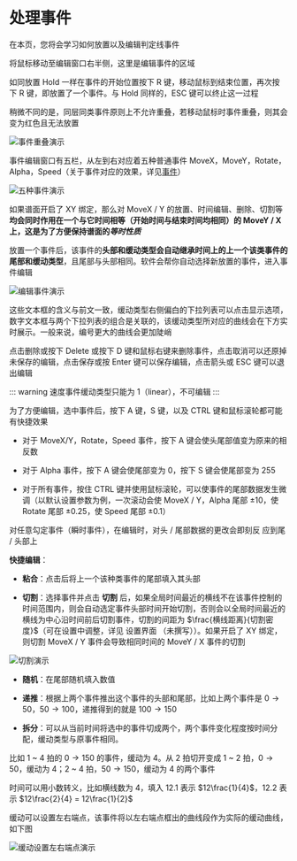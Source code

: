 # 处理事件

在本页，您将会学习如何放置以及编辑判定线事件

将鼠标移动至编辑窗口右半侧，这里是编辑事件的区域

如同放置 Hold 一样在事件的开始位置按下 R 键，移动鼠标到结束位置，再次按 下 R 键，即放置了一个事件。与 Hold 同样的，ESC 键可以终止这一过程

稍微不同的是，同层同类事件原则上不允许重叠，若移动鼠标时事件重叠，则其会变为红色且无法放置

![事件重叠演示](/assets/img/content/事件重叠演示.avif)

事件编辑窗口有五栏，从左到右对应着五种普通事件 MoveX，MoveY，Rotate，Alpha，Speed（关于事件对应的效果，详见[事件](../inside-chart/event.md)）

![五种事件演示](/assets/img/content/五种事件演示.avif)

如果谱面开启了 XY 绑定，那么对 MoveX / Y 的放置、时间编辑、删除、切割等**均会同时作用在一个与它时间相等（开始时间与结束时间均相同）的 MoveY / X 上，这是为了方便保持谱面的*等时性质***

放置一个事件后，该事件的**头部和缓动类型会自动继承时间上的上一个该类事件的尾部和缓动类型**，且尾部与头部相同。软件会帮你自动选择新放置的事件，进入事件编辑

![编辑事件演示](/assets/img/content/编辑事件演示.avif)

这些文本框的含义与前文一致，缓动类型右侧偏白的下拉列表可以点击显示选项，数字文本框与两个下拉列表的组合是关联的，该缓动类型所对应的曲线会在下方实时展示。一般来说，编号更大的曲线会更加陡峭

点击删除或按下 Delete 或按下 D 键和鼠标右键来删除事件，点击取消可以还原掉未保存的编辑，点击保存或按 Enter 键可以保存编辑，点击箭头或 ESC 键可以退出编辑

::: warning
速度事件缓动类型只能为 1（linear），不可编辑
:::

为了方便编辑，选中事件后，按下 A 键，S 键，以及 CTRL 键和鼠标滚轮都可能有快捷效果

- 对于 MoveX/Y，Rotate，Speed 事件，按下 A 键会使头尾部值变为原来的相反数

- 对于 Alpha 事件，按下 A 键会使尾部变为 $0$，按下 S 键会使尾部变为 $255$

- 对于所有事件，按住 CTRL 键并使用鼠标滚轮，可以使事件的尾部数据发生微调（以默认设置参数为例，一次滚动会使 MoveX / Y，Alpha 尾部 $±10$，使 Rotate 尾部 $±0.25$，使 Speed 尾部 $±0.1$）

对任意勾定事件（瞬时事件），在编辑时，对头 / 尾部数据的更改会即刻反 应到尾 / 头部上

**快捷编辑**：

- **粘合**：点击后将上一个该种类事件的尾部填入其头部

- **切割**：选择事件并点击 **切割** 后，如果全局时间最近的横线不在该事件控制的时间范围内，则会自动选定事件头部时间开始切割，否则会以全局时间最近的横线为中心沿时间前后切割事件，切割的间距为 $\frac{横线距离}{切割密度}$（可在设置中调整，详见 设置界面 （未撰写））。如果开启了 XY 绑定，则切割 MoveX / Y 事件会导致相同时间的 MoveY / X 事件的切割

![切割演示](/assets/img/content/切割演示.avif)

- **随机**：在尾部随机填入数值

- **递推**：根据上两个事件推出这个事件的头部和尾部，比如上两个事件是 $0 → 50$，$50 → 100$，递推得到的就是 $100 → 150$

- **拆分**：可以从当前时间将选中的事件切成两个，两个事件变化程度按时间分配，缓动类型与原事件相同。

比如 $1$ ~ $4$ 拍的 $0 → 150$ 的事件，缓动为 4。从 $2$ 拍切开变成 $1$ ~ $2$ 拍，$0 → 50$，缓动为 4；$2$ ~ $4$ 拍，$50 → 150$，缓动为 4 的两个事件

时间可以用小数转义，比如横线数为 4，填入 12.1 表示 $12\frac{1}{4}$，12.2 表示 $12\frac{2}{4} = 12\frac{1}{2}$

缓动可以设置左右端点，该事件将以左右端点框出的曲线段作为实际的缓动曲线，如下图

![缓动设置左右端点演示](/assets/img/content/缓动设置左右端点演示.avif)